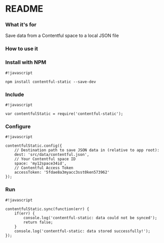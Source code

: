 # README #

### What it's for ###
Save data from a Contentful space to a local JSON file

### How to use it ###

### Install with NPM ###

```
#!javascript

npm install contentful-static --save-dev
```

### Include ###

```
#!javascript

var contentfulStatic = require('contentful-static');
```

### Configure ###

```
#!javascript

contentfulStatic.config({
    // Destination path to save JSON data in (relative to app root):
    dest: 'src/data/contentful.json',
    // Your Contentful space ID
    space: 'my12space34id',
    // Contentful Access Token
    accessToken: '5fdae8a3myacc3sst0ken573962'
});
```

### Run ###

```
#!javascript

contentfulStatic.sync(function(err) {
    if(err) {
        console.log('contentful-static: data could not be synced');
        return false;
    }
    console.log('contentful-static: data stored successfully!');
});
```